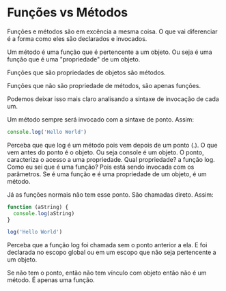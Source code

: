 # Funções vs Métodos

Funções e métodos são em excência a mesma coisa.
O que vai diferenciar é a forma como eles são 
declarados e invocados.

Um método é uma função que é pertencente a um objeto.
Ou seja é uma função que é uma "propriedade" de um objeto.

Funções que são propriedades de objetos são métodos.

Funções que não são propriedade de métodos, são 
apenas funções.

Podemos deixar isso mais claro analisando a sintaxe de invocação
de cada um.

Um método sempre será invocado com a sintaxe de ponto. Assim:

```js
console.log('Hello World')
```

Perceba que que log é um método pois vem depois de um ponto (.).
O que vem antes do ponto é o objeto. Ou seja console é um objeto.
O ponto, caracteriza o acesso a uma propriedade. Qual propriedade?
a função log. Como eu sei que é uma função? Pois está sendo invocada com
os parâmetros. Se é uma função e é uma propriedade de um objeto, é um método.

Já as funções normais não tem esse ponto. São chamadas direto. Assim:

```js
function (aString) {
  console.log(aString)
}

log('Hello World')
```

Perceba que a função log foi chamada sem o ponto anterior a ela. 
E foi declarada no escopo global ou em um escopo que não seja 
pertencente a um objeto. 

Se não tem o ponto, então não tem vínculo com objeto então não é um 
método. É apenas uma função.